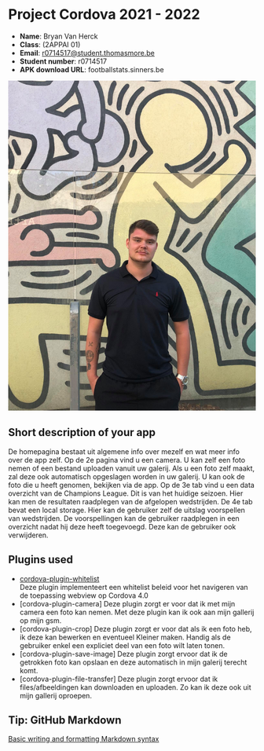 # Project Cordova 2021 - 2022

- **Name**: Bryan Van Herck
- **Class**: (2APPAI 01)
- **Email**: <a href="mailto:r0714517@student.thomasmore.be">r0714517@student.thomasmore.be</a>
- **Student number**: r0714517
- **APK download URL**: footballstats.sinners.be

![Bryan Van Herck](Zelfportret.jpg)

## Short description of your app

De homepagina bestaat uit algemene info over mezelf en wat meer info over de app zelf.
Op de 2e pagina vind u een camera. U kan zelf een foto nemen of een bestand uploaden vanuit uw galerij.
Als u een foto zelf maakt, zal deze ook automatisch opgeslagen worden in uw galerij.
U kan ook de foto die u heeft genomen, bekijken via de app.
Op de 3e tab vind u een data overzicht van de Champions League.
Dit is van het huidige seizoen.
Hier kan men de resultaten raadplegen van de afgelopen wedstrijden.
De 4e tab bevat een local storage. 
Hier kan de gebruiker zelf de uitslag voorspellen van wedstrijden.
De voorspellingen kan de gebruiker raadplegen in een overzicht nadat hij deze heeft toegevoegd.
Deze kan de gebruiker ook verwijderen.

## Plugins used

- [cordova-plugin-whitelist](https://cordova.apache.org/docs/en/latest/reference/cordova-plugin-whitelist/)  
Deze plugin implementeert een whitelist beleid voor het navigeren van de toepassing webview op Cordova 4.0
- [cordova-plugin-camera]
Deze plugin zorgt er voor dat ik met mijn camera een foto kan nemen. Met deze plugin kan ik ook aan mijn gallerij op mijn gsm.
- [cordova-plugin-crop] 
Deze plugin zorgt er voor dat als ik een foto heb, ik deze kan bewerken en eventueel Kleiner maken. Handig als de gebruiker enkel een expliciet deel van een foto wilt laten tonen. 
- [cordova-plugin-save-image]
Deze plugin zorgt ervoor dat ik de getrokken foto kan opslaan en deze automatisch in mijn galerij terecht komt.
- [cordova-plugin-file-transfer] 
Deze plugin zorgt ervoor dat ik files/afbeeldingen kan downloaden en uploaden. Zo kan ik deze ook uit mijn gallerij oproepen.



## Tip: GitHub Markdown
[Basic writing and formatting Markdown syntax](https://docs.github.com/en/github/writing-on-github/basic-writing-and-formatting-syntax)
